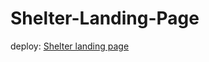 # Shelter-Landing-Page
deploy: [Shelter landing page](https://rolling-scopes-school.github.io/mazeltovik-JSFE2022Q1/shelter/pages/main/index.html)
